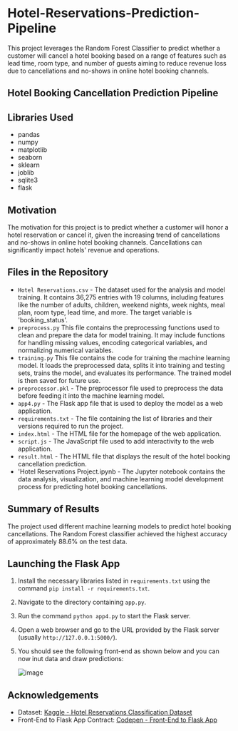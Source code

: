 # Hotel-Reservations-Prediction-Pipeline
This project leverages the Random Forest Classifier to predict whether a customer will cancel a hotel booking based on a range of features such as lead time, room type, and number of guests aiming to reduce revenue loss due to cancellations and no-shows in online hotel booking channels.

## Hotel Booking Cancellation Prediction Pipeline

## Libraries Used
- pandas
- numpy
- matplotlib
- seaborn
- sklearn
- joblib
- sqlite3
- flask

## Motivation
The motivation for this project is to predict whether a customer will honor a hotel reservation or cancel it, given the increasing trend of cancellations and no-shows in online hotel booking channels. Cancellations can significantly impact hotels' revenue and operations.

## Files in the Repository
- `Hotel Reservations.csv` - The dataset used for the analysis and model training. It contains 36,275 entries with 19 columns, including features like the number of adults, children, weekend nights, week nights, meal plan, room type, lead time, and more. The target variable is 'booking_status'.
- `preprocess.py` This file contains the preprocessing functions used to clean and prepare the data for model training. It may include functions for handling missing values, encoding categorical variables, and normalizing numerical variables.
- `training.py` This file contains the code for training the machine learning model. It loads the preprocessed data, splits it into training and testing sets, trains the model, and evaluates its performance. The trained model is then saved for future use.
- `preprocessor.pkl` - The preprocessor file used to preprocess the data before feeding it into the machine learning model.
- `app4.py` - The Flask app file that is used to deploy the model as a web application.
- `requirements.txt` - The file containing the list of libraries and their versions required to run the project.
- `index.html` - The HTML file for the homepage of the web application.
- `script.js` - The JavaScript file used to add interactivity to the web application.
- `result.html` - The HTML file that displays the result of the hotel booking cancellation prediction.
- 'Hotel Reservations Project.ipynb - The Jupyter notebook contains the data analysis, visualization, and machine learning model development process for predicting hotel booking cancellations.
  
## Summary of Results
The project used different machine learning models to predict hotel booking cancellations. The Random Forest classifier achieved the highest accuracy of approximately 88.6% on the test data.

## Launching the Flask App
1. Install the necessary libraries listed in `requirements.txt` using the command `pip install -r requirements.txt`.
2. Navigate to the directory containing `app.py`.
3. Run the command `python app4.py` to start the Flask server.
4. Open a web browser and go to the URL provided by the Flask server (usually `http://127.0.0.1:5000/`).
5. You should see the following front-end as shown below and you can now inut data and draw predictions:

   ![image](https://github.com/Mathuzala/Hotel-Reservations-Prediction-Pipeline/assets/44985594/76aa416a-fa45-41bc-a0ee-1934b0af8792)


## Acknowledgements
- Dataset: [Kaggle - Hotel Reservations Classification Dataset](https://www.kaggle.com/datasets/ahsan81/hotel-reservations-classification-dataset/)
- Front-End to Flask App Contract: [Codepen - Front-End to Flask App](https://codepen.io/jaycbrf/pen/NWYjYr)
